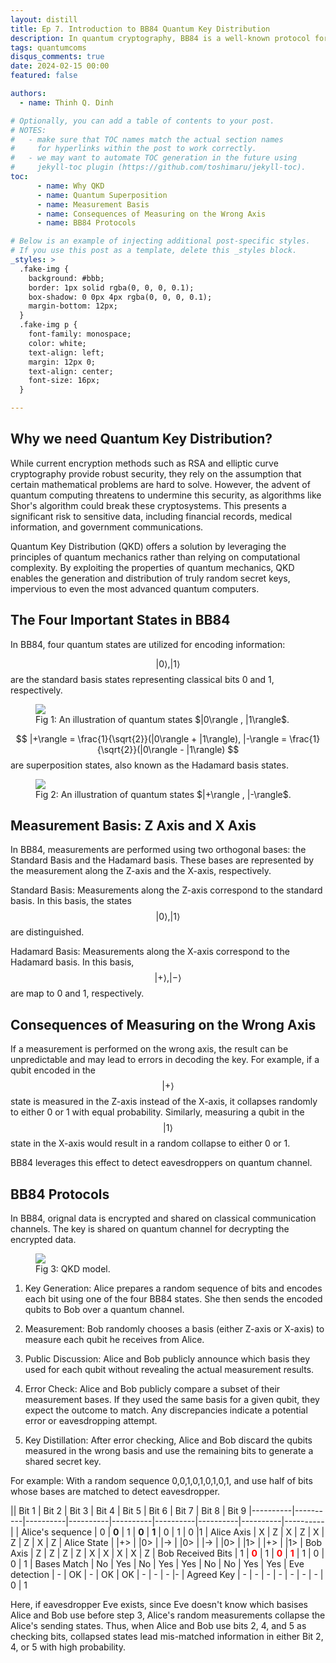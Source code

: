 ```yaml
---
layout: distill
title: Ep 7. Introduction to BB84 Quantum Key Distribution
description: In quantum cryptography, BB84 is a well-known protocol for secure key distribution between two parties. It relies on the principles of quantum mechanics to ensure the security of the exchanged key. At the core of BB84 are four important quantum states and two measurement bases- the Z-axis and the X-axis.
tags: quantumcoms
disqus_comments: true
date: 2024-02-15 00:00
featured: false

authors:
  - name: Thinh Q. Dinh

# Optionally, you can add a table of contents to your post.
# NOTES:
#   - make sure that TOC names match the actual section names
#     for hyperlinks within the post to work correctly.
#   - we may want to automate TOC generation in the future using
#     jekyll-toc plugin (https://github.com/toshimaru/jekyll-toc).
toc:
      - name: Why QKD
      - name: Quantum Superposition
      - name: Measurement Basis
      - name: Consequences of Measuring on the Wrong Axis
      - name: BB84 Protocols

# Below is an example of injecting additional post-specific styles.
# If you use this post as a template, delete this _styles block.
_styles: >
  .fake-img {
    background: #bbb;
    border: 1px solid rgba(0, 0, 0, 0.1);
    box-shadow: 0 0px 4px rgba(0, 0, 0, 0.1);
    margin-bottom: 12px;
  }
  .fake-img p {
    font-family: monospace;
    color: white;
    text-align: left;
    margin: 12px 0;
    text-align: center;
    font-size: 16px;
  }

---
```


## Why we need Quantum Key Distribution?

While current encryption methods such as RSA and elliptic curve cryptography provide robust security, they rely on the assumption that certain mathematical problems are hard to solve. However, the advent of quantum computing threatens to undermine this security, as algorithms like Shor's algorithm could break these cryptosystems. This presents a significant risk to sensitive data, including financial records, medical information, and government communications. 

Quantum Key Distribution (QKD) offers a solution by leveraging the principles of quantum mechanics rather than relying on computational complexity. By exploiting the properties of quantum mechanics, QKD enables the generation and distribution of truly random secret keys, impervious to even the most advanced quantum computers.


## The Four Important States in BB84


In BB84, four quantum states are utilized for encoding information:


$$
|0\rangle , |1\rangle
$$ are the standard basis states representing classical bits 0 and 1, respectively.

<figure>
    <img src="https://community.sap.com/legacyfs/online/storage/blog_attachments/2023/06/01.jpg"
         >
    <figcaption>Fig 1: An illustration of quantum states $|0\rangle , |1\rangle$.</figcaption>
</figure>

$$
|+\rangle = \frac{1}{\sqrt{2}}(|0\rangle + |1\rangle), |-\rangle = \frac{1}{\sqrt{2}}(|0\rangle - |1\rangle)
$$ are superposition states, also known as the Hadamard basis states.

<figure>
    <img src="https://community.sap.com/legacyfs/online/storage/blog_attachments/2023/06/sup-1.jpg"
         >
    <figcaption>Fig 2: An illustration of quantum states $|+\rangle , |-\rangle$.</figcaption>
</figure>

## Measurement Basis: Z Axis and X Axis
In BB84, measurements are performed using two orthogonal bases: the Standard Basis and the Hadamard basis. These bases are represented by the measurement along the Z-axis and the X-axis, respectively.

Standard Basis: Measurements along the Z-axis correspond to the standard basis. In this basis, the states 
$$
|0\rangle , |1\rangle
$$ are distinguished.


Hadamard Basis: Measurements along the X-axis correspond to the Hadamard basis. In this basis, 
$$|+\rangle , |-\rangle$$ are map to 0 and 1, respectively.

## Consequences of Measuring on the Wrong Axis

If a measurement is performed on the wrong axis, the result can be unpredictable and may lead to errors in decoding the key. For example, if a qubit encoded in the 
$$|+\rangle$$ state is measured in the Z-axis instead of the X-axis, it collapses randomly to either 0 or 1 with equal probability. Similarly, measuring a qubit in the 
$$|1\rangle$$ state in the X-axis would result in a random collapse to either 0 or 1.

BB84 leverages this effect to detect eavesdroppers on quantum channel. 

## BB84 Protocols

In BB84, orignal data is encrypted and shared on classical communication channels. The key is shared on quantum channel for decrypting the encrypted data.

<figure>
    <img src="https://www.cse.wustl.edu/~jain/cse571-07/ftp/quantum/fig1.gif"
         >
    <figcaption>Fig 3: QKD model.</figcaption>
</figure>



1. Key Generation: Alice prepares a random sequence of bits and encodes each bit using one of the four BB84 states. She then sends the encoded qubits to Bob over a quantum channel.

2. Measurement: Bob randomly chooses a basis (either Z-axis or X-axis) to measure each qubit he receives from Alice.
3. Public Discussion: Alice and Bob publicly announce which basis they used for each qubit without revealing the actual measurement results.
4. Error Check: Alice and Bob publicly compare a subset of their measurement bases. If they used the same basis for a given qubit, they expect the outcome to match. Any discrepancies indicate a potential error or eavesdropping attempt.
5. Key Distillation: After error checking, Alice and Bob discard the qubits measured in the wrong basis and use the remaining bits to generate a shared secret key.

For example: With a random sequence 0,0,1,0,1,0,1,0,1, and use half of bits whose bases are matched to detect eavesdropper.

|| Bit 1 | Bit 2 | Bit 3 | Bit 4 | Bit 5 | Bit 6 | Bit 7 | Bit 8 | Bit 9
|----------|----------|----------|----------|----------|----------|----------|----------|----------|
|   Alice's sequence  |    0      |     **0**     |      1    |     **0**     |     **1**     |    0      |     1     |    0      |1
|   Alice Axis  |      X    |      Z    |     X    |     Z     |    X      |     Z     |     Z     |      X    | Z
|   Alice State  |   \|+>      |    \|0>    |    \|->      |    \|0>      |   \|->      |     \|0>     |    \|1>     |    \|+>        | \|1>
|   Bob Axis   |   Z       |      Z    |       Z   |       Z   |    X      |     X     |         X |      X    | Z
|   Bob Received Bits  |     1     |   <span style="color:red; font-weight:bold;">0</span>        |   1       |   <span style="color:red; font-weight:bold;">0</span>     |     <span style="color:red; font-weight:bold;">1</span>     |      1    |     0     |     0     | 1
|   Bases Match  |     No     |    Yes      |    No      |     Yes     |    Yes      |  No        |    No      |   Yes       | Yes
|   Eve detection |    -     |    OK      |    -      |    OK      |      OK    |    -      |      -    |      -    |-
|   Agreed Key   |    -      |      -    |     -     |      -    |      -    |      -    |      -    |     0     | 1

Here, if eavesdropper Eve exists, since Eve doesn't know which basises Alice and Bob use before step 3, Alice's random measurements collapse the Alice's sending states. Thus, when Alice and Bob use bits 2, 4, and 5 as checking bits, collapsed states lead mis-matched information in either Bit 2, 4, or 5 with high probability. 

